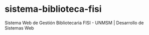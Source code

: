 # sistema-biblioteca-fisi
Sistema Web de Gestión Bibliotecaria FISI - UNMSM | Desarrollo de Sistemas Web
